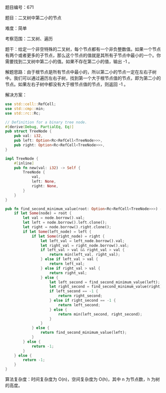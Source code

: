 题目编号：671

题目：二叉树中第二小的节点

难度：简单

考察范围：二叉树、遍历

题干：给定一个非空特殊的二叉树，每个节点都有一个非负整数值。如果一个节点有两个或者更多的子节点，那么这个节点的值就是其所有子节点中最小的一个。你需要找到二叉树中第二小的值。如果不存在第二小的值，输出 -1 。

解题思路：由于根节点是所有节点中最小的，所以第二小的节点一定在左右子树中。我们可以通过遍历左右子树，找到第一个大于根节点值的节点，即为第二小的节点。如果左右子树中都没有大于根节点值的节点，则返回 -1 。

解决方案：

```rust
use std::cell::RefCell;
use std::cmp::min;
use std::rc::Rc;

// Definition for a binary tree node.
#[derive(Debug, PartialEq, Eq)]
pub struct TreeNode {
    pub val: i32,
    pub left: Option<Rc<RefCell<TreeNode>>>,
    pub right: Option<Rc<RefCell<TreeNode>>>,
}

impl TreeNode {
    #[inline]
    pub fn new(val: i32) -> Self {
        TreeNode {
            val,
            left: None,
            right: None,
        }
    }
}

pub fn find_second_minimum_value(root: Option<Rc<RefCell<TreeNode>>>) -> i32 {
    if let Some(node) = root {
        let val = node.borrow().val;
        let left = node.borrow().left.clone();
        let right = node.borrow().right.clone();
        if let Some(left_node) = left {
            if let Some(right_node) = right {
                let left_val = left_node.borrow().val;
                let right_val = right_node.borrow().val;
                if left_val > val && right_val > val {
                    return min(left_val, right_val);
                } else if left_val > val {
                    return left_val;
                } else if right_val > val {
                    return right_val;
                } else {
                    let left_second = find_second_minimum_value(left);
                    let right_second = find_second_minimum_value(right);
                    if left_second == -1 {
                        return right_second;
                    } else if right_second == -1 {
                        return left_second;
                    } else {
                        return min(left_second, right_second);
                    }
                }
            } else {
                return find_second_minimum_value(left);
            }
        } else {
            return -1;
        }
    } else {
        return -1;
    }
}
```

算法复杂度：时间复杂度为 O(n)，空间复杂度为 O(h)，其中 n 为节点数，h 为树的高度。